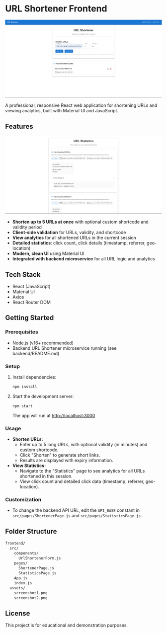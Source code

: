 # URL Shortener Frontend

![App Screenshot 1](assets/URLShortner.png)

A professional, responsive React web application for shortening URLs and viewing analytics, built with Material UI and JavaScript.

## Features

![App Screenshot 2](assets/stats.png)

- **Shorten up to 5 URLs at once** with optional custom shortcode and validity period
- **Client-side validation** for URLs, validity, and shortcode
- **View analytics** for all shortened URLs in the current session
- **Detailed statistics**: click count, click details (timestamp, referrer, geo-location)
- **Modern, clean UI** using Material UI
- **Integrated with backend microservice** for all URL logic and analytics

## Tech Stack
- React (JavaScript)
- Material UI
- Axios
- React Router DOM

## Getting Started

### Prerequisites
- Node.js (v16+ recommended)
- Backend URL Shortener microservice running (see backend/README.md)

### Setup
1. Install dependencies:
   ```sh
   npm install
   ```
2. Start the development server:
   ```sh
   npm start
   ```
   The app will run at [http://localhost:3000](http://localhost:3000)

### Usage
- **Shorten URLs:**
  - Enter up to 5 long URLs, with optional validity (in minutes) and custom shortcode.
  - Click "Shorten" to generate short links.
  - Results are displayed with expiry information.
- **View Statistics:**
  - Navigate to the "Statistics" page to see analytics for all URLs shortened in this session.
  - View click count and detailed click data (timestamp, referrer, geo-location).

### Customization
- To change the backend API URL, edit the `API_BASE` constant in `src/pages/ShortenerPage.js` and `src/pages/StatisticsPage.js`.

## Folder Structure
```
frontend/
  src/
    components/
      UrlShortenerForm.js
    pages/
      ShortenerPage.js
      StatisticsPage.js
    App.js
    index.js
  assets/
    screenshot1.png
    screenshot2.png
```

## License
This project is for educational and demonstration purposes.

